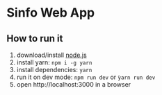Sinfo Web App
===

## How to run it

1. download/install [node.js](http://nodejs.org/)
2. install yarn: `npm i -g yarn`
3. install dependencies: `yarn`
4. run it on dev mode: `npm run dev` or `ỳarn run dev`
5. open http://localhost:3000 in a browser
